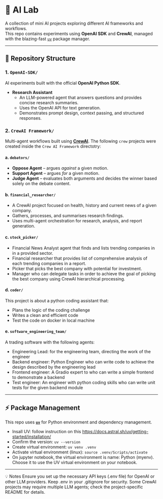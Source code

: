 # 🧪 AI Lab

A collection of mini AI projects exploring different AI frameworks and workflows.  
This repo contains experiments using **OpenAI SDK** and **CrewAI**, managed with the blazing-fast [`uv`](https://github.com/astral-sh/uv) package manager.

---

## 📂 Repository Structure

### **1. `OpenAI-SDK/`**
AI experiments built with the official **OpenAI Python SDK**.

- **Research Assistant**
  - An LLM-powered agent that answers questions and provides concise research summaries.
  - Uses the OpenAI API for text generation.
  - Demonstrates prompt design, context passing, and structured responses.

### **2. `CrewAI Framework/`**
Multi-agent workflows built using **[CrewAI](https://docs.crewai.com/)**. The following `crew` projects were created inside the `Crew AI Framework` directotry:

#### **a. `debators/`**
- **Oppose Agent** – argues *against* a given motion.
- **Support Agent** – argues *for* a given motion.
- **Judge Agent** – evaluates both arguments and decides the winner based solely on the debate content.

#### **b. `financial_researcher/`**
- A CrewAI project focused on health, history and current news of a given company.
- Gathers, processes, and summarises research findings.
- Uses multi-agent orchestration for research, analysis, and report generation.

#### **c. `stock_picker/`**
- Financial News Analyst agent that finds and lists trending companies in in a provided sector.
- Financial researcher that provides list of comprehensive analysis of each trending companies in a report.
- Picker that picks the best company with potential for investment.
- Manager who can delegate tasks in order to achieve the goal of picking the best company using CrewAI hierarchical processing.

#### **d. `coder/`**
This project is about a python coding assistant that:
- Plans the logic of the coding challenge
- Writes a clean and efficient code
- Test the code on docker in local machine

#### **e. `software_engineering_team/`**
A trading software with the following agents:
- Engineering Lead: for the engineering team, directing the work of the engineer
- Backend engineer: Python Engineer who can write code to achieve the design described by the engineering lead
- Frontend engineer: A Gradio expert to who can write a simple frontend to demonstrate a backend
- Test engineer: An engineer with python coding skills who can write unit tests for the given backend module 

---

## ⚡ Package Management
This repo uses **[`uv`](https://github.com/astral-sh/uv)** for Python environment and dependency management.

* Insall UV: follow instruction on this https://docs.astral.sh/uv/getting-started/installation/
* Confirm the version: `uv --version`
* Create virtual environment: `uv venv .venv`
* Activate virtual environment (linux): `source .venv/Scripts/activate`
* On jupyter notebook, the virtual environment is name: Python (myenv). Choose it to use the UV virtual environment on your notebook.

--- 

💡 Notes
Ensure you set up the necessary API keys (.env file) for OpenAI or other LLM providers. Keep .env in your .gitignore for security. Some CrewAI projects may require multiple LLM agents; check the project-specific README for details.